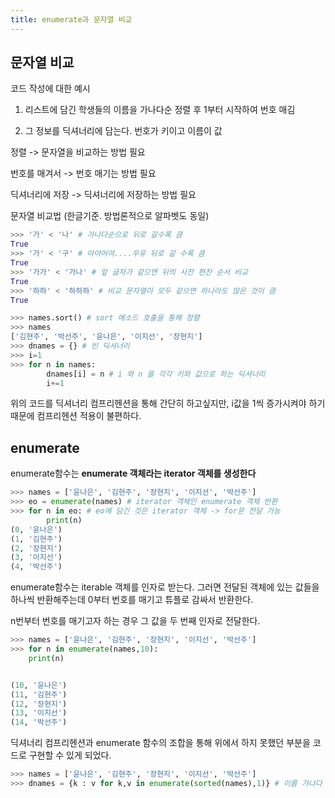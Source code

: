 ```yaml
---
title: enumerate과 문자열 비교
---
```


## 문자열 비교

코드 작성에 대한 예시

1. 리스트에 담긴 학생들의 이름을 가나다순 정렬 후 1부터 시작하여 번호 매김

2. 그 정보를 딕셔너리에 담는다. 번호가 키이고 이름이 값

정렬 -> 문자열을 비교하는 방법 필요

번호를 매겨서 -> 번호 매기는 방법 필요

딕셔너리에 저장 -> 딕셔너리에 저장하는 방법 필요

문자열 비교법 (한글기준. 방법론적으로 알파벳도 동일)

```python
>>> '가' < '나' # 가나다순으로 뒤로 갈수록 큼
True
>>> '가' < '구' # 아야어여....우유 뒤로 갈 수록 큼
True
>>> '가가' < '가나' # 앞 글자가 같으면 뒤의 사전 편찬 순서 비교
True
>>> '하하' < '하하하' # 비교 문자열이 모두 같으면 하나라도 많은 것이 큼
True
```

```python
>>> names.sort() # sort 메소드 호출을 통해 정렬
>>> names
['김현주', '박선주', '윤나은', '이지선', '장현지']
>>> dnames = {} # 빈 딕셔너리
>>> i=1
>>> for n in names:
        dnames[i] = n # i 와 n 을 각각 키와 값으로 하는 딕셔너리
        i+=1
```

위의 코드를 딕셔너리 컴프리헨션을 통해 간단히 하고싶지만, i값을 1씩 증가시켜야 하기 때문에 컴프리헨션 적용이 불편하다.

## enumerate

enumerate함수는 **enumerate 객체라는 iterator 객체를 생성한다**

```python
>>> names = ['윤나은', '김현주', '장현지', '이지선', '박선주']
>>> eo = enumerate(names) # iterator 객체인 enumerate 객체 반환
>>> for n in eo: # eo에 담긴 것은 iterator 객체 -> for문 전달 가능
        print(n)
(0, '윤나은')
(1, '김현주')
(2, '장현지')
(3, '이지선')
(4, '박선주')
```

enumerate함수는 iterable 객체를 인자로 받는다. 그러면 전달된 객체에 있는 값들을 하나씩 반환해주는데 0부터 번호를 매기고 튜플로 감싸서 반환한다.

n번부터 번호를 매기고자 하는 경우 그 값을 두 번째 인자로 전달한다.

```python
>>> names = ['윤나은', '김현주', '장현지', '이지선', '박선주']
>>> for n in enumerate(names,10):
	print(n)


(10, '윤나은')
(11, '김현주')
(12, '장현지')
(13, '이지선')
(14, '박선주')
```

딕셔너리 컴프리헨션과 enumerate 함수의 조합을 통해 위에서 하지 못했던 부분을 코드로 구현할 수 있게 되었다.

```python
>>> names = ['윤나은', '김현주', '장현지', '이지선', '박선주']
>>> dnames = {k : v for k,v in enumerate(sorted(names),1)} # 이름 가나다 정렬 -> 1부터 시작하여 enumerate -> 튜플 언패킹
```
